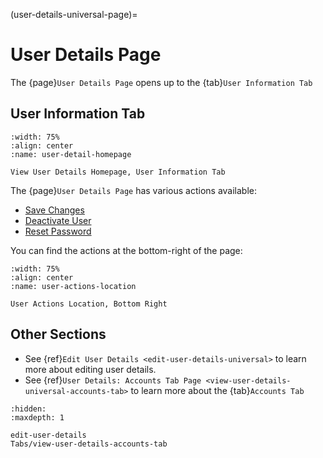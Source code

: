 (user-details-universal-page)=
# User Details Page

The {page}`User Details Page` opens up to the {tab}`User Information Tab` 


## User Information Tab

```{lazyfigure} ../../_static/solo_app/User/User-Detail/user-detail-homepage.webp
:width: 75%
:align: center
:name: user-detail-homepage

View User Details Homepage, User Information Tab
```

The {page}`User Details Page` has various actions available:

- [Save Changes](#save-changes)
- [Deactivate User](#deactivate-button)
- [Reset Password](#reset-password)

You can find the actions at the bottom-right of the page:

```{lazyfigure} ../../_static/solo_app/User/User-Detail/user-actions-location.webp
:width: 75%
:align: center
:name: user-actions-location

User Actions Location, Bottom Right
```

## Other Sections

- See {ref}`Edit User Details <edit-user-details-universal>` to learn more about editing user details.
- See {ref}`User Details: Accounts Tab Page <view-user-details-universal-accounts-tab>` to learn more about the {tab}`Accounts Tab` 


```{toctree}
:hidden:
:maxdepth: 1

edit-user-details
Tabs/view-user-details-accounts-tab
```
